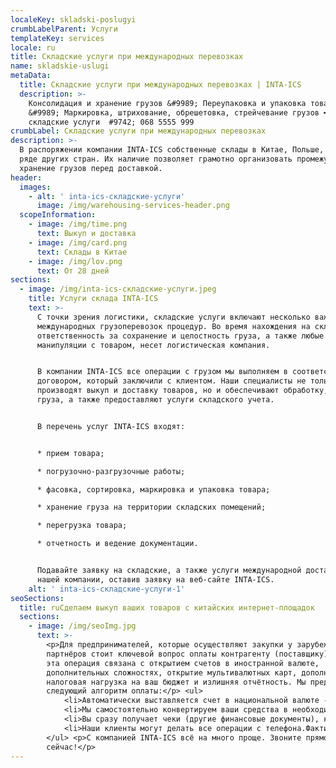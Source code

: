 ```yaml
---
localeKey: skladski-poslugyi
crumbLabelParent: Услуги
templateKey: services
locale: ru
title: Складские услуги при международных перевозках
name: skladskie-uslugi
metaData:
  title: Складские услуги при международных перевозках | INTA-ICS
  description: >-
    Консолидация и хранение грузов &#9989; Переупаковка и упаковка товара
    &#9989; Маркировка, штрихование, обрешетовка, стрейчевание грузов ➨ Все
    складские услуги  #9742; 068 5555 999
crumbLabel: Складские услуги при международных перевозках
description: >-
  В распоряжении компании INTA-ICS собственные склады в Китае, Польше, США и
  ряде других стран. Их наличие позволяет грамотно организовать промежуточное
  хранение грузов перед доставкой.
header:
  images:
    - alt: ' inta-ics-складские-услуги'
      image: /img/warehousing-services-header.png
  scopeInformation:
    - image: /img/time.png
      text: Выкуп и доставка
    - image: /img/card.png
      text: Склады в Китае
    - image: /img/lov.png
      text: От 28 дней
sections:
  - image: /img/inta-ics-складские-услуги.jpeg
    title: Услуги склада INTA-ICS
    text: >-
      С точки зрения логистики, складские услуги включают несколько важных для
      международных грузоперевозок процедур. Во время нахождения на складе,
      ответственность за сохранение и целостность груза, а также любые другие
      манипуляции с товаром, несет логистическая компания.


      В компании INTA-ICS все операции с грузом мы выполняем в соответствии с
      договором, который заключили с клиентом. Наши специалисты не только
      производят выкуп и доставку товаров, но и обеспечивают обработку, хранение
      груза, а также предоставляют услуги складского учета.


      В перечень услуг INTA-ICS входят:


      * прием товара;

      * погрузочно-разгрузочные работы;

      * фасовка, сортировка, маркировка и упаковка товара;

      * хранение груза на территории складских помещений;

      * перегрузка товара;

      * отчетность и ведение документации.


      Подавайте заявку на складские, а также услуги международной доставки в
      нашей компании, оставив заявку на веб-сайте INTA-ICS.
    alt: ' inta-ics-складские-услуги-1'
seoSections:
  title: ruСделаем выкуп ваших товаров с китайских интернет-площадок
  sections:
    - image: /img/seoImg.jpg
      text: >-
        <p>Для предпринимателей, которые осуществляют закупки у зарубежных
        партнёров стоит ключевой вопрос оплаты контрагенту (поставщику). Часто
        эта операция связана с открытием счетов в иностранной валюте,
        дополнительных сложностях, открытие мультивалютных карт, дополнительная
        налоговая нагрузка на ваш бюджет и излишняя отчётность. Мы предлагаем
        следующий алгоритм оплаты:</p> <ul>
            <li>Автоматически выставляется счет в национальной валюте - гривнах. По факту вы покупаете товар в гривнах.</li>
            <li>Мы самостоятельно конвертируем ваши средства в необходимую валюту поставщика по выгодному курсу и оплачиваем ваш заказ.</li>
            <li>Вы сразу получает чеки (другие финансовые документы), которые подтверждают факт оплаты.</li>
            <li>Наши клиенты могут делать все операции с телефона.Фактически, наша компания выполняет работу, связанную с обслуживанием валютных счетов. При этом вы всегда знаете оптовую стоимость товара в нашей национальной валюте.</li>
        </ul> <p>С компанией INTA-ICS всё на много проще. Звоните прямо
        сейчас!</p>
---
```

